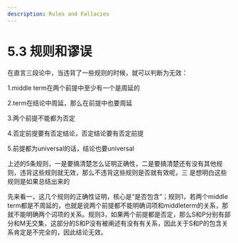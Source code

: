 ```yaml
---
description: Rules and Fallacies
---
```


# 5.3 规则和谬误

在直言三段论中，当违背了一些规则的时候，就可以判断为无效：

1.middle term在两个前提中至少有一个是周延的

2.term在结论中周延，那么在前提中也要周延

3.两个前提不能都为否定

4.否定前提要有否定结论，否定结论要有否定前提

5.前提都为universal的话，结论也要universal

上述的5条规则，一是要搞清楚怎么证明正确性，二是要搞清楚还有没有其他规则，违背这些规则就无效，那么不违背这些规则是否就有效呢，三 是想明白这些规则是如果总结出来的

先来看一，这几个规则的正确性证明，核心是“是否包含”；规则1，若两个middle term都是不周延的，也就是说两个前提都不能明确词项和middleterm的关系，那就不能明确两个词项的关系。规则3，如果两个前提都是否定，那么S和P分别有部分和M无交集，这部分的S和P没有被阐述有没有有关系，因此关于S和P的包含关系肯定是不完全的，因此结论无效。
